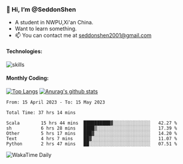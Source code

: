 ### 👋 Hi, I’m @SeddonShen
- A student in NWPU,Xi'an China.
- Want to learn something.
- 📫 You can contact me at seddonshen2001@gmail.com

#### Technologies:

![skills](https://skillicons.dev/icons?i=scala,js,html,css,bootstrap,jquery,c,cpp,cloudflare,django,docker,flask,git,github,githubactions,linux,latex,mysql,nodejs,ps,php,pr,py,raspberrypi,redis,unreal,v,vscode,vue,bash)

#### Monthly Coding:
[![Top Langs](https://github-readme-stats.vercel.app/api/top-langs?username=seddonshen&show_icons=true&locale=en&layout=compact&hide=html&langs_count=8)](https://github.com/SeddonShen/)
[![Anurag's github stats](https://github-readme-stats.vercel.app/api?username=SeddonShen&count_private=true&show_icons=true)](https://github.com/anuraghazra/github-readme-stats)
<!--START_SECTION:waka-->

```text
From: 15 April 2023 - To: 15 May 2023

Total Time: 37 hrs 14 mins

Scala        15 hrs 44 mins  ██████████▓░░░░░░░░░░░░░░   42.27 %
sh           6 hrs 28 mins   ████▒░░░░░░░░░░░░░░░░░░░░   17.39 %
Other        5 hrs 17 mins   ███▓░░░░░░░░░░░░░░░░░░░░░   14.20 %
Text         4 hrs 7 mins    ██▓░░░░░░░░░░░░░░░░░░░░░░   11.07 %
Python       2 hrs 47 mins   ██░░░░░░░░░░░░░░░░░░░░░░░   07.51 %
```

<!--END_SECTION:waka-->

![WakaTime Daily](https://wakatime.com/share/@seddon2001/61a7e342-5f12-4fea-bf92-1fac161e97d6.svg)
<!---
SeddonShen/SeddonShen is a ✨ special ✨ repository because its `README.md` (this file) appears on your GitHub profile.
You can click the Preview link to take a look at your changes.
--->
